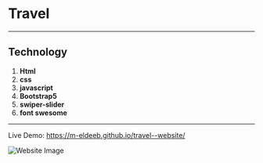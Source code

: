 # Travel

---
## Technology
1. **Html**
2. **css**
3. **javascript**
4. **Bootstrap5**
5. **swiper-slider**
6. **font swesome**
---

Live Demo: https://m-eldeeb.github.io/travel--website/

![Website Image](/images/website.png)
